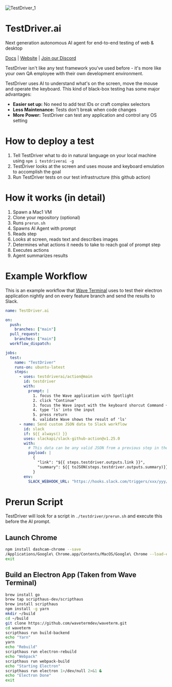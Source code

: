 ![TestDriver_1](https://github.com/dashcamio/testdriver/assets/318295/2a0ad981-8504-46f0-ad97-60cb6c26f1e7)

# TestDriver.ai

Next generation autonomous AI agent for end-to-end testing of web & desktop

[Docs](https://docs.testdriver.ai) | [Website](https://testdriver.ai) | [Join our Discord](https://discord.gg/ZjhBsJc5)

TestDriver isn't like any test framework you've used before - it's more like your own QA employee with their own development environment. 

TestDriver uses AI to understand what's on the screen, move the mouse and operate the keyboard. This kind of black-box testing has some major advantages:

- **Easier set up:** No need to add test IDs or craft complex selectors
- **Less Maintenance:** Tests don't break when code changes
- **More Power:** TestDriver can test any application and control any OS setting

# How to deploy a test

1. Tell TestDriver what to do in natural language on your local machine using `npm i testdriverai -g` 
2. TestDriver looks at the screen and uses mouse and keyboard emulation to accomplish the goal
3. Run TestDriver tests on our test infrastructure (this github action)

# How it works (in detail)

1. Spawn a Mac1 VM
2. Clone your repository (optional)
4. Runs `prerun.sh`
5. Spawns AI Agent with prompt
6. Reads step
7. Looks at screen, reads text and describes images
8. Determines what actions it needs to take to reach goal of prompt step
9. Executes actions
10. Agent summarizes results

# Example Workflow

This is an example workflow that [Wave Terminal](https://github.com/wavetermdev/waveterm) uses to test their electron application nightly and on every feature branch and send the results to Slack.

```yml
name: TestDriver.ai

on:
  push:
    branches: ["main"]
  pull_request:
    branches: ["main"]
  workflow_dispatch:

jobs:
  test:
    name: "TestDriver"
    runs-on: ubuntu-latest
    steps:
      - uses: testdriverai/action@main
        id: testdriver
        with:
          prompt: |
            1. focus the Wave application with Spotlight
            2. click "Continue"
            3. focus the Wave input with the keyboard shorcut Command + I
            4. type 'ls' into the input
            5. press return
            6. validate Wave shows the result of 'ls'
      - name: Send custom JSON data to Slack workflow
        id: slack
        if: ${{ always() }}
        uses: slackapi/slack-github-action@v1.25.0
        with:
          # This data can be any valid JSON from a previous step in the GitHub Action
          payload: |
            {
              "link": "${{ steps.testdriver.outputs.link }}",
              "summary": ${{ toJSON(steps.testdriver.outputs.summary)}}
            }
        env:
          SLACK_WEBHOOK_URL: "https://hooks.slack.com/triggers/xxx/yyy/zzz"
```

# Prerun Script

TestDriver will look for a script in `./testdriver/prerun.sh` and execute this before the AI prompt.

## Launch Chrome

```sh
npm install dashcam-chrome --save
/Applications/Google\ Chrome.app/Contents/MacOS/Google\ Chrome --load-extension=./node_modules/dashcam-chrome/build/ 1>/dev/null 2>&1 &
exit
```

## Build an Electron App (Taken from Wave Terminal)

```sh
brew install go
brew tap scripthaus-dev/scripthaus
brew install scripthaus
npm install -g yarn
mkdir ~/build
cd ~/build
git clone https://github.com/wavetermdev/waveterm.git
cd waveterm
scripthaus run build-backend
echo "Yarn"
yarn
echo "Rebuild"
scripthaus run electron-rebuild
echo "Webpack"
scripthaus run webpack-build
echo "Starting Electron"
scripthaus run electron 1>/dev/null 2>&1 &
echo "Electron Done"
exit
```
